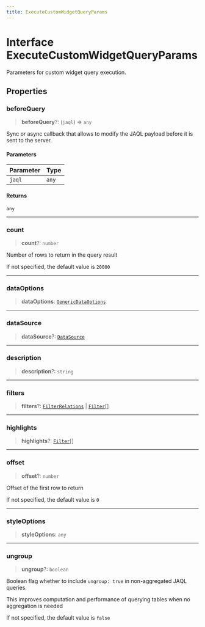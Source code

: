 ```yaml
---
title: ExecuteCustomWidgetQueryParams
---
```


# Interface ExecuteCustomWidgetQueryParams

Parameters for custom widget query execution.

## Properties

### beforeQuery

> **beforeQuery**?: (`jaql`) => `any`

Sync or async callback that allows to modify the JAQL payload before it is sent to the server.

#### Parameters

| Parameter | Type |
| :------ | :------ |
| `jaql` | `any` |

#### Returns

`any`

***

### count

> **count**?: `number`

Number of rows to return in the query result

If not specified, the default value is `20000`

***

### dataOptions

> **dataOptions**: [`GenericDataOptions`](../type-aliases/type-alias.GenericDataOptions.md)

***

### dataSource

> **dataSource**?: [`DataSource`](../../sdk-data/type-aliases/type-alias.DataSource.md)

***

### description

> **description**?: `string`

***

### filters

> **filters**?: [`FilterRelations`](../../sdk-data/interfaces/interface.FilterRelations.md) \| [`Filter`](../../sdk-data/interfaces/interface.Filter.md)[]

***

### highlights

> **highlights**?: [`Filter`](../../sdk-data/interfaces/interface.Filter.md)[]

***

### offset

> **offset**?: `number`

Offset of the first row to return

If not specified, the default value is `0`

***

### styleOptions

> **styleOptions**: `any`

***

### ungroup

> **ungroup**?: `boolean`

Boolean flag whether to include `ungroup: true` in non-aggregated JAQL queries.

This improves computation and performance of querying tables when no aggregation is needed

If not specified, the default value is `false`
